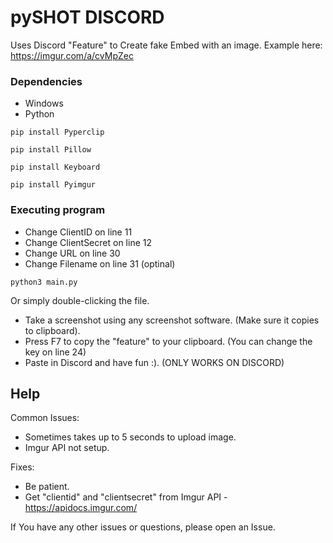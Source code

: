 # pySHOT DISCORD

Uses Discord "Feature" to Create fake Embed with an image. Example here: https://imgur.com/a/cvMpZec

### Dependencies

* Windows
* Python

```
pip install Pyperclip
```
```
pip install Pillow
```
```
pip install Keyboard
```
```
pip install Pyimgur
```

### Executing program

* Change ClientID on line 11
* Change ClientSecret on line 12
* Change URL on line 30
* Change Filename on line 31 (optinal)

```
python3 main.py
```

Or simply double-clicking the file.

* Take a screenshot using any screenshot software. (Make sure it copies to clipboard).
* Press F7 to copy the "feature" to your clipboard. (You can change the key on line 24)
* Paste in Discord and have fun :). (ONLY WORKS ON DISCORD)

## Help

Common Issues:
* Sometimes takes up to 5 seconds to upload image.
* Imgur API not setup.

Fixes:
* Be patient.
* Get "clientid" and "clientsecret" from Imgur API - https://apidocs.imgur.com/

If You have any other issues or questions, please open an Issue.
